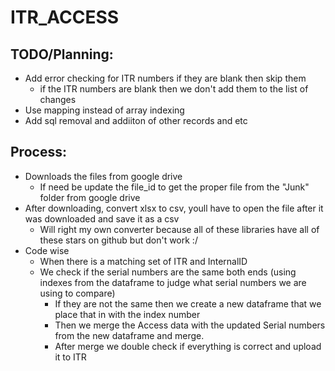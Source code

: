 # ITR_ACCESS

## TODO/Planning:
- Add error checking for ITR numbers if they are blank then skip them
  - if the ITR numbers are blank then we don't add them to the list of changes
- Use mapping instead of array indexing
- Add sql removal and addiiton of other records and etc
## Process:
- Downloads the files from google drive
  - If need be update the file_id to get the proper file from the "Junk" folder from google drive
- After downloading, convert xlsx to csv, youll have to open the file after it was downloaded and save it as a csv
  - Will right my own converter because all of these libraries have all of these stars on github but don't work :/
- Code wise
  - When there is a matching set of ITR and InternalID 
  - We check if the serial numbers are the same both ends (using indexes from the dataframe to judge what serial numbers we are using to compare)
    - If they are not the same then we create a new dataframe that we place that in with the index number
    - Then we merge the Access data with the updated Serial numbers from the new dataframe and merge.
    - After merge we double check if everything is correct and upload it to ITR
    
